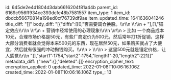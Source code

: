 id: 645de2e4d1804d3dab6616204f81a44b
parent_id: 6169c956ff934ce393dcfe48b7581557
item_type: 1
item_id: dbdcb56670814a198ed0cf76739df9ae
item_updated_time: 1641636041246
title_diff: "[]"
body_diff: "[{\"diffs\":[[0,\"否需要调仓换股。\\\r\\\n   \\\r\\\n   + \"],[1,\"锚定效应\\\r\\\n     \\\r\\\n     + 营销中经常使用的心理现象\\\r\\\n       \\\r\\\n       > 比如 一个商品成本10元，合理市场价格是50元，有些厂商定价为500元，然后常年打1折促销，这样大部分消费者就会觉得本来500元的东西，现在居然50元，如果购买就占了大便宜，然后就有很强的冲动掏钱购买。\\\r\\\n       > \\\r\\\n       > 这里500元就是锚定价格，让人感觉\\\r\\\n       \"]],\"start1\":1754,\"start2\":1754,\"length1\":20,\"length2\":221}]"
metadata_diff: {"new":{},"deleted":[]}
encryption_cipher_text: 
encryption_applied: 0
updated_time: 2022-01-08T10:06:16.106Z
created_time: 2022-01-08T10:06:16.106Z
type_: 13